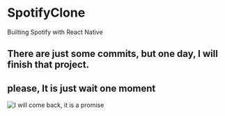# SpotifyClone
Builting Spotify with React Native
## There are just some commits, but one day, I will finish that project.


## please, It is just wait one moment

![I will come back, it is a promise](https://media.giphy.com/media/TGcbMKwNsdSDMVBjjA/giphy.gif)
